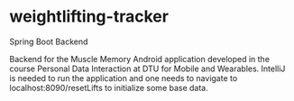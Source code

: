 # weightlifting-tracker
Spring Boot Backend

Backend for the Muscle Memory Android application developed in the course Personal 
Data Interaction at DTU for Mobile and Wearables. IntelliJ is needed to run the application
and one needs to navigate to localhost:8090/resetLifts to initialize some base data.
